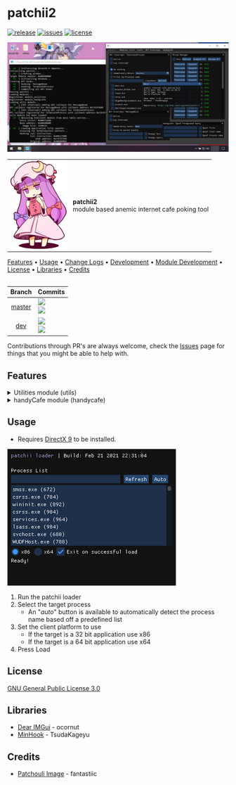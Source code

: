 # patchii2

[![release](https://img.shields.io/github/release/rogueeeee/patchii2?style=for-the-badge)](https://github.com/rogueeeee/patchii2/releases)
[![issues](https://img.shields.io/github/issues/rogueeeee/patchii2?style=for-the-badge)](https://github.com/rogueeeee/patchii2/issues)
[![license](https://img.shields.io/github/license/rogueeeee/patchii2?style=for-the-badge)](https://github.com/rogueeeee/patchii2/blob/master/LICENSE)

![](res/demoss.png)

<table>
    <tr>
        <td><img src="res/patchii_img_128x201.png"/></td>
        <td><b>patchii2</b><br>module based anemic internet cafe poking tool</td>
    </tr>
</table>

[Features](#Features) • [Usage](#Usage) • [Change Logs](change_logs.md) • [Development](development.md) • [Module Development](module_dev.md) • [License](#License) • [Libraries](#Libraries) • [Credits](#Credits)

## 

| Branch                                                      | Commits                                                                                           
|:-----------------------------------------------------------:|:------------------------------------------------------------------------------------------------------------------------------------------------------------------------------------------------------------------- |
| [master](https://github.com/rogueeeee/patchii2/tree/master) | ![](https://img.shields.io/github/last-commit/rogueeeee/patchii2/master?style=for-the-badge) <br> ![](https://img.shields.io/github/commits-since/rogueeeee/patchii2/latest/master?style=for-the-badge)             |
| [dev](https://github.com/rogueeeee/patchii2/tree/dev)       | ![](https://img.shields.io/github/last-commit/rogueeeee/patchii2/development?style=for-the-badge) <br> ![](https://img.shields.io/github/commits-since/rogueeeee/patchii2/latest/development?style=for-the-badge)   |

Contributions through PR's are always welcome, check the [Issues](https://github.com/rogueeeee/patchii2/issues) page for things that you might be able to help with.

## Features

<details>
<summary>Utilities module (utils)</summary>

* Thread Manager
    * Suspend
    * Resume
    * Terminate

* Windows API Intercept: TerminateProcess
    * Log calls
    * Immediately return
    * Filter by process name

* Windows API Intercept: MessageBoxA
    * Log calls
    * Immediately respond
    * Disable parent window handle
    * Modify text and caption

</details>

<details>
<summary>handyCafe module (handycafe)</summary>

* Spoof
    * Foreground Query
        * Application Title
        * Application Class Name
        * Application Process Name

</details>

## Usage
* Requires [DirectX 9](https://github.com/rogueeeee/patchii2/releases/tag/directx_installer) to be installed.

![](res/loader.png)
1. Run the patchii loader
2. Select the target process
    * An "*auto*" button is available to automatically detect the process name based off a predefined list
3. Set the client platform to use
    * If the target is a 32 bit application use x86
    * If the target is a 64 bit application use x64
4. Press Load

## License
[GNU General Public License 3.0](https://www.gnu.org/licenses/gpl-3.0.en.html)

## Libraries
* [Dear IMGui](https://github.com/ocornut/imgui) - ocornut
* [MinHook](https://github.com/TsudaKageyu/minhook) - TsudaKageyu

## Credits
* [Patchouli Image](https://www.deviantart.com/fantastiic/art/Chibi-Patchouli-Knownledge-Touhou-305044472) - fantastiic

